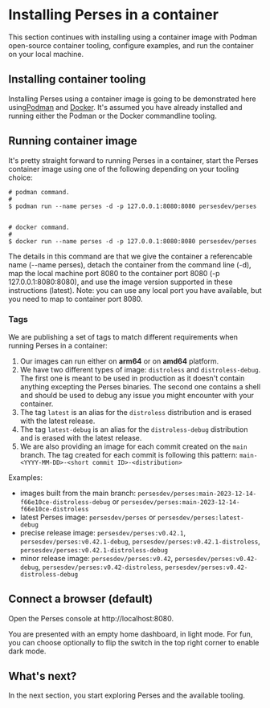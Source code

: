 # Installing Perses in a container

This section continues with installing using a container image with Podman open-source container tooling, configure
examples, and run the container on your local machine.

## Installing container tooling

Installing Perses using a container image is going to be demonstrated here using[Podman](https://podman.io/) and [Docker](https://www.docker.com/). 
It's assumed you have already installed and running either the Podman or the Docker commandline tooling.

## Running container image

It's pretty straight forward to running Perses in a container, start the Perses container image using one of
the following depending on your tooling choice:

```shell
# podman command.
#
$ podman run --name perses -d -p 127.0.0.1:8080:8080 persesdev/perses


# docker command.
#
$ docker run --name perses -d -p 127.0.0.1:8080:8080 persesdev/perses
```

The details in this command are that we give the container a referencable name (--name perses), detach the container
from the command line (-d), map the local machine port 8080 to the container port 8080 (-p 127.0.0.1:8080:8080), and use
the image version supported in these instructions (latest). Note: you can use any local port you have available, but you
need to map to container port 8080.

### Tags

We are publishing a set of tags to match different requirements when running Perses in a container:

1. Our images can run either on **arm64** or on **amd64** platform.
2. We have two different types of image: `distroless` and `distroless-debug`.
   The first one is meant to be used in production as it doesn't contain anything excepting the Perses binaries.
   The second one contains a shell and should be used to debug any issue you might encounter with your container.
3. The tag `latest` is an alias for the `distroless` distribution and is erased with the latest release.
4. The tag `latest-debug` is an alias for the `distroless-debug` distribution and is erased with the latest release.
5. We are also providing an image for each commit created on the `main` branch.
   The tag created for each commit is following this pattern: `main-<YYYY-MM-DD>-<short commit ID>-<distribution>`

Examples:

- images built from the main branch:  `persesdev/perses:main-2023-12-14-f66e10ce-distroless-debug`
  or `persesdev/perses:main-2023-12-14-f66e10ce-distroless`
- latest Perses image: `persesdev/perses` or `persesdev/perses:latest-debug`
- precise release image: `persesdev/perses:v0.42.1`, `persesdev/perses:v0.42.1-debug`, `persesdev/perses:v0.42.1-distroless`, `persesdev/perses:v0.42.1-distroless-debug`
- minor release image: `persesdev/perses:v0.42`, `persesdev/perses:v0.42-debug`, `persesdev/perses:v0.42-distroless`, `persesdev/perses:v0.42-distroless-debug`

## Connect a browser (default)

Open the Perses console at http://localhost:8080.

You are presented with an empty home dashboard, in light mode.
For fun, you can choose optionally to flip the switch in the top right corner to enable dark mode.

## What's next?

In the next section, you start exploring Perses and the available tooling.
